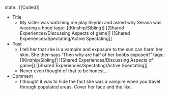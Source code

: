 state:: [[Coded]]

- Title
	- My sister was watching me play Skyrim and asked why Serana was wearing a hood
	  tags:: [[Kinship/Sibling]] [[Shared Experiences/Discussing Aspects of game]] [[Shared Experiences/Spectating/Active Spectating]]
- Post
	- I tell her that she is a vampire and exposure to the sun can harm her skin. She then says 'Then why are half of her boobs exposed?'
	  tags:: [[Kinship/Sibling]] [[Shared Experiences/Discussing Aspects of game]] [[Shared Experiences/Spectating/Active Spectating]]
	- Never even thought of that to be honest...
- Comment
	- I thought it was to hide the fact she was a vampire when you travel through populated areas. Cover her face and the like.
